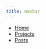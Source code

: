 ```yaml
---
title: navbar
---
```

  
  <!-- .html is needed in dev env -->
  <nav>
      <ul>
        <li><a href="/index.html">Home</a></li>
        <li><a href="/projects.html">Projects</a></li>
        <li><a href="/posts.html">Posts</a></li>
      </ul>
  </nav>    